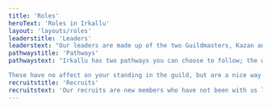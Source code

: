 ```yaml
---
title: 'Roles'
heroText: 'Roles in Irkallu'
layout: 'layouts/roles'
leaderstitle: 'Leaders'
leaderstext: "Our leaders are made up of the two Guildmasters, Kazan and Salkrai, and the roles that make up The Circle. They help organise activities, settle issues and keep the guild running."
pathwaystitle: 'Pathways'
pathwaystext: "Irkallu has two pathways you can choose to follow; the way of the warrior or the way of a creator. That is, you can choose a Battle pathway or a Crafter/Gatherer pathway.

These have no affect on your standing in the guild, but are a nice way of telling other guildmembers what you would like to be known for."
recruitstitle: 'Recruits'
recruitstext: 'Our recruits are new members who have not been with us long. You’ll quickly move up and pick a pathway once you’ve been with us for a little bit and started to settle in.'
---
```

